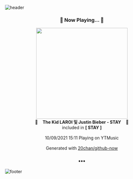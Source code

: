 ![header](https://capsule-render.vercel.app/api?type=wave&height=170&section=header&text=Hi.%20I'm%20SHIFT&fontColor=090707&fontAlignX=45&fontAlignY=65&fontSize=100)

<h3 align="center">🎵 Now Playing... 🎵</h3>
<p align="center">
  <a href="https://music.youtube.com/watch?v=XfEMj-z3TtA">
    <img width="300" src="https://lh3.googleusercontent.com/_72AYxGc5r6U2SwbDvo8qLTx0wLp1bxRAQTSWNZfeZOdP2zf6yHjIAzTZCFILrbz3AvxHqHJdqde56Y">
  </a>
  <br>
  🎵&nbsp&nbsp&nbsp <b>The Kid LAROI 및 Justin Bieber - STAY</b> &nbsp&nbsp&nbsp🎵
  <br>
  included in <b>[ STAY ]</b>
  
  <br />
  <br />
  10/09/2021 15:11 Playing on YTMusic
  <br />
  <br />
  Generated with <a href="https://github.com/20chan/github-now">20chan/github-now</a>
</p>

<h3 align="center">•••</h3>

![footer](https://capsule-render.vercel.app/api?type=wave&height=150&section=footer)
